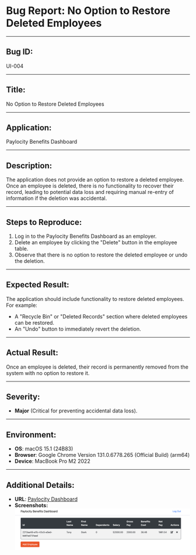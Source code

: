 # Bug Report: No Option to Restore Deleted Employees

---

## Bug ID:
UI-004

---

## Title:
No Option to Restore Deleted Employees

---

## Application:
Paylocity Benefits Dashboard

---

## Description:
The application does not provide an option to restore a deleted employee. Once an employee is deleted, there is no functionality to recover their record, leading to potential data loss and requiring manual re-entry of information if the deletion was accidental.

---

## Steps to Reproduce:
1. Log in to the Paylocity Benefits Dashboard as an employer.
2. Delete an employee by clicking the "Delete" button in the employee table.
3. Observe that there is no option to restore the deleted employee or undo the deletion.

---

## Expected Result:
The application should include functionality to restore deleted employees. For example:
- A "Recycle Bin" or "Deleted Records" section where deleted employees can be restored.
- An "Undo" button to immediately revert the deletion.

---

## Actual Result:
Once an employee is deleted, their record is permanently removed from the system with no option to restore it.

---

## Severity:
- **Major** (Critical for preventing accidental data loss).

---

## Environment:
- **OS**: macOS 15.1 (24B83)  
- **Browser**: Google Chrome Version 131.0.6778.265 (Official Build) (arm64)  
- **Device**: MacBook Pro M2 2022  

---

## Additional Details:
- **URL**: [Paylocity Dashboard](https://wmxrwq14uc.execute-api.us-east-1.amazonaws.com/Prod/Account/Login)
- **Screenshots:**
  ![No Restore Option](../screenshots/BUG-UI-004.png)
